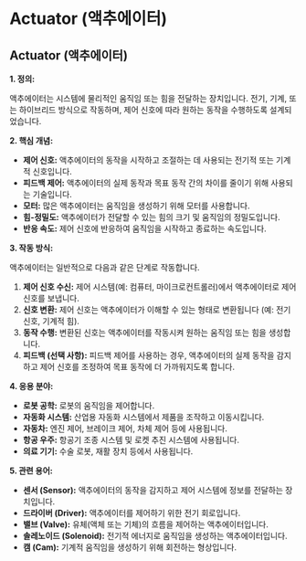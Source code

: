 # Actuator (액추에이터)

## Actuator (액추에이터)

**1. 정의:**

액추에이터는 시스템에 물리적인 움직임 또는 힘을 전달하는 장치입니다. 전기, 기계, 또는 하이브리드 방식으로 작동하며, 제어 신호에 따라 원하는 동작을 수행하도록 설계되었습니다.

**2. 핵심 개념:**

*   **제어 신호:** 액추에이터의 동작을 시작하고 조절하는 데 사용되는 전기적 또는 기계적 신호입니다.
*   **피드백 제어:** 액추에이터의 실제 동작과 목표 동작 간의 차이를 줄이기 위해 사용되는 기술입니다.
*   **모터:** 많은 액추에이터는 움직임을 생성하기 위해 모터를 사용합니다.
*   **힘-정밀도:** 액추에이터가 전달할 수 있는 힘의 크기 및 움직임의 정밀도입니다.
*   **반응 속도:** 제어 신호에 반응하여 움직임을 시작하고 종료하는 속도입니다.

**3. 작동 방식:**

액추에이터는 일반적으로 다음과 같은 단계로 작동합니다.

1.  **제어 신호 수신:** 제어 시스템(예: 컴퓨터, 마이크로컨트롤러)에서 액추에이터로 제어 신호를 보냅니다.
2.  **신호 변환:** 제어 신호는 액추에이터가 이해할 수 있는 형태로 변환됩니다 (예: 전기 신호, 기계적 힘).
3.  **동작 수행:** 변환된 신호는 액추에이터를 작동시켜 원하는 움직임 또는 힘을 생성합니다.
4.  **피드백 (선택 사항):**  피드백 제어를 사용하는 경우, 액추에이터의 실제 동작을 감지하고 제어 신호를 조정하여 목표 동작에 더 가까워지도록 합니다.

**4. 응용 분야:**

*   **로봇 공학:** 로봇의 움직임을 제어합니다.
*   **자동화 시스템:** 산업용 자동화 시스템에서 제품을 조작하고 이동시킵니다.
*   **자동차:** 엔진 제어, 브레이크 제어, 차체 제어 등에 사용됩니다.
*   **항공 우주:** 항공기 조종 시스템 및 로켓 추진 시스템에 사용됩니다.
*   **의료 기기:**  수술 로봇, 재활 장치 등에서 사용됩니다.

**5. 관련 용어:**

*   **센서 (Sensor):**  액추에이터의 동작을 감지하고 제어 시스템에 정보를 전달하는 장치입니다.
*   **드라이버 (Driver):**  액추에이터를 제어하기 위한 전기 회로입니다.
*   **밸브 (Valve):**  유체(액체 또는 기체)의 흐름을 제어하는 액추에이터입니다.
*   **솔레노이드 (Solenoid):**  전기적 에너지로 움직임을 생성하는 액추에이터입니다.
*   **캠 (Cam):**  기계적 움직임을 생성하기 위해 회전하는 형상입니다.